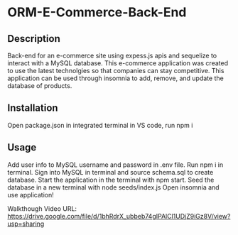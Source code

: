 # ORM-E-Commerce-Back-End

## Description

Back-end for an e-commerce site using expess.js apis and sequelize to interact with a MySQL database. This e-commerce application was created to use the latest technolgies so that companies can stay competitive. This application can be used through insomnia to add, remove, and update the database of products.

## Installation

Open package.json in integrated terminal in VS code, run npm i 

## Usage

Add user info to MySQL username and password in .env file.
Run npm i in terminal.
Sign into MySQL in terminal and source schema.sql to create database.
Start the application in the terminal with npm start.
Seed the database in a new terminal with node seeds/index.js
Open insomnia and use application!

Walkthough Video URL: https://drive.google.com/file/d/1bhRdrX_ubbeb74gIPAlCl1UDjZ9iGz8V/view?usp=sharing

